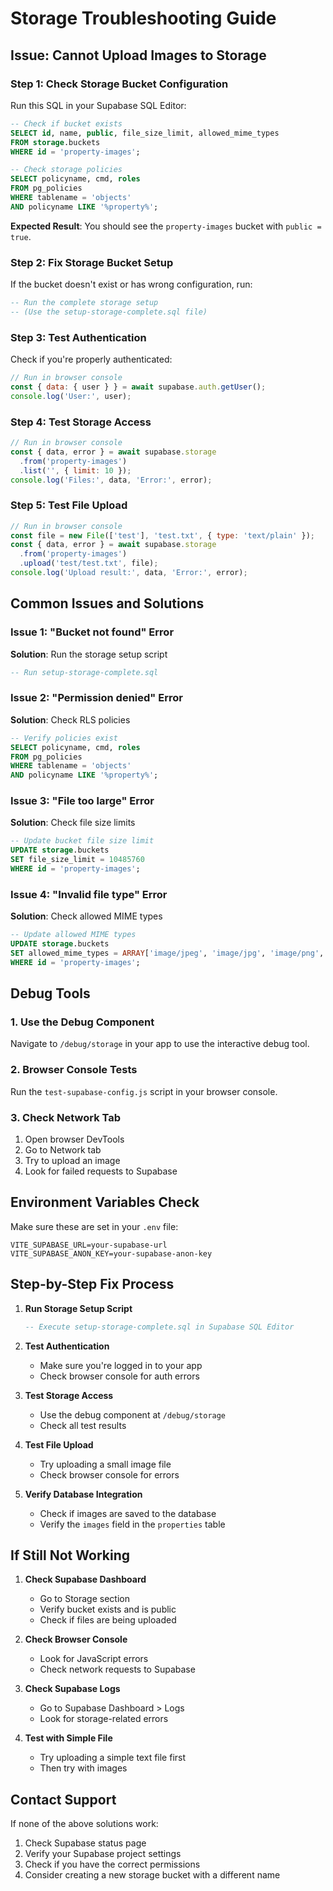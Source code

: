 # Storage Troubleshooting Guide

## Issue: Cannot Upload Images to Storage

### Step 1: Check Storage Bucket Configuration

Run this SQL in your Supabase SQL Editor:

```sql
-- Check if bucket exists
SELECT id, name, public, file_size_limit, allowed_mime_types 
FROM storage.buckets 
WHERE id = 'property-images';

-- Check storage policies
SELECT policyname, cmd, roles 
FROM pg_policies 
WHERE tablename = 'objects' 
AND policyname LIKE '%property%';
```

**Expected Result**: You should see the `property-images` bucket with `public = true`.

### Step 2: Fix Storage Bucket Setup

If the bucket doesn't exist or has wrong configuration, run:

```sql
-- Run the complete storage setup
-- (Use the setup-storage-complete.sql file)
```

### Step 3: Test Authentication

Check if you're properly authenticated:

```javascript
// Run in browser console
const { data: { user } } = await supabase.auth.getUser();
console.log('User:', user);
```

### Step 4: Test Storage Access

```javascript
// Run in browser console
const { data, error } = await supabase.storage
  .from('property-images')
  .list('', { limit: 10 });
console.log('Files:', data, 'Error:', error);
```

### Step 5: Test File Upload

```javascript
// Run in browser console
const file = new File(['test'], 'test.txt', { type: 'text/plain' });
const { data, error } = await supabase.storage
  .from('property-images')
  .upload('test/test.txt', file);
console.log('Upload result:', data, 'Error:', error);
```

## Common Issues and Solutions

### Issue 1: "Bucket not found" Error
**Solution**: Run the storage setup script
```sql
-- Run setup-storage-complete.sql
```

### Issue 2: "Permission denied" Error
**Solution**: Check RLS policies
```sql
-- Verify policies exist
SELECT policyname, cmd, roles 
FROM pg_policies 
WHERE tablename = 'objects' 
AND policyname LIKE '%property%';
```

### Issue 3: "File too large" Error
**Solution**: Check file size limits
```sql
-- Update bucket file size limit
UPDATE storage.buckets 
SET file_size_limit = 10485760 
WHERE id = 'property-images';
```

### Issue 4: "Invalid file type" Error
**Solution**: Check allowed MIME types
```sql
-- Update allowed MIME types
UPDATE storage.buckets 
SET allowed_mime_types = ARRAY['image/jpeg', 'image/jpg', 'image/png', 'image/webp', 'image/gif']
WHERE id = 'property-images';
```

## Debug Tools

### 1. Use the Debug Component
Navigate to `/debug/storage` in your app to use the interactive debug tool.

### 2. Browser Console Tests
Run the `test-supabase-config.js` script in your browser console.

### 3. Check Network Tab
1. Open browser DevTools
2. Go to Network tab
3. Try to upload an image
4. Look for failed requests to Supabase

## Environment Variables Check

Make sure these are set in your `.env` file:

```env
VITE_SUPABASE_URL=your-supabase-url
VITE_SUPABASE_ANON_KEY=your-supabase-anon-key
```

## Step-by-Step Fix Process

1. **Run Storage Setup Script**
   ```sql
   -- Execute setup-storage-complete.sql in Supabase SQL Editor
   ```

2. **Test Authentication**
   - Make sure you're logged in to your app
   - Check browser console for auth errors

3. **Test Storage Access**
   - Use the debug component at `/debug/storage`
   - Check all test results

4. **Test File Upload**
   - Try uploading a small image file
   - Check browser console for errors

5. **Verify Database Integration**
   - Check if images are saved to the database
   - Verify the `images` field in the `properties` table

## If Still Not Working

1. **Check Supabase Dashboard**
   - Go to Storage section
   - Verify bucket exists and is public
   - Check if files are being uploaded

2. **Check Browser Console**
   - Look for JavaScript errors
   - Check network requests to Supabase

3. **Check Supabase Logs**
   - Go to Supabase Dashboard > Logs
   - Look for storage-related errors

4. **Test with Simple File**
   - Try uploading a simple text file first
   - Then try with images

## Contact Support

If none of the above solutions work:
1. Check Supabase status page
2. Verify your Supabase project settings
3. Check if you have the correct permissions
4. Consider creating a new storage bucket with a different name

